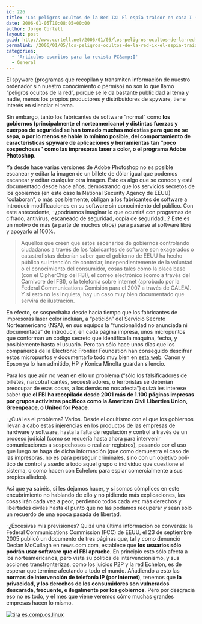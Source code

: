 ```yaml
---
id: 226
title: 'Los peligros ocultos de la Red IX: El espí­a traidor en casa I (gobiernos) (PC&amp;I 36)'
date: 2006-01-05T10:08:05+00:00
author: Jorge Cortell
layout: post
guid: http://www.cortell.net/2006/01/05/los-peligros-ocultos-de-la-red-ix-el-espia-traidor-en-casa-i-gobiernos-pci-36/
permalink: /2006/01/05/los-peligros-ocultos-de-la-red-ix-el-espia-traidor-en-casa-i-gobiernos-pci-36/
categories:
  - 'Artí­culos escritos para la revista PC&amp;I'
  - General
---
```

El spyware (programas que recopilan y transmiten información de nuestro ordenador sin nuestro conocimiento o permiso) no son lo que llamo &#8220;peligros ocultos de la red&#8221;, porque se le da bastante publicidad al tema y nadie, menos los propios productores y distribuidores de spyware, tiene interés en silenciar el tema.

Sin embargo, tanto los fabricantes de software &#8220;normal&#8221; como **los gobiernos (principalmente el norteamericano) y distintas fuerzas y cuerpos de seguridad se han tomado muchas molestias para que no se sepa, o por lo menos se hable lo mí­nimo posible, del comportamiento de caracterí­sticas spyware de aplicaciones y herramientas tan &#8220;poco sospechosas&#8221; como las impresoras laser a color, o el programa Adobe Photoshop**.

Ya desde hace varias versiones de Adobe Photoshop no es posible escanear y editar la imagen de un billete de dólar igual que podemos escanear y editar cualquier otra imagen. Esto es algo que se conoce y está documentado desde hace años, demostrando que los servicios secretos de los gobiernos (en este caso la National Security Agency de EEUU) &#8220;colaboran&#8221;, o más posiblemente, obligan a los fabricantes de software a introducir modificaciones en su software sin conocimiento del público. Con este antecedente, -¿podrí­amos imaginar lo que ocurrirá con programas de cifrado, antivirus, escaneado de seguridad, copia de seguridad&#8230;? Este es un motivo de más (a parte de muchos otros) para pasarse al software libre y apoyarlo al 100%.

> Aquellos que creen que estos escenarios de gobiernos controlando ciudadanos a través de los fabricantes de software son exagerados o catastrofistas deberí­an saber que el gobierno de EEUU ha hecho pública su intención de controlar, independientemente de la voluntad o el conocimiento del consumidor, cosas tales como la placa base (con el CipherChip del FBI), el correo electrónico (como a través del Carnivore del FBI), o la telefoní­a sobre internet (aprobado por la Federal Communications Comisión para el 2007 a través de CALEA). Y si esto no les inquieta, hay un caso muy bien documentado que servirá de ilustración.

En efecto, se sospechaba desde hací­a tiempo que los fabricantes de impresoras laser color incluí­an, a &#8220;petición&#8221; del Servicio Secreto Norteamericano (NSA), en sus equipos la &#8220;funcionalidad no anunciada ni documentada&#8221; de introducir, en cada página impresa, unos micropuntos que conforman un código secreto que identifica la máquina, fecha, y posiblemente hasta el usuario. Pero tan sólo hace unos dí­as que los compañeros de la Electronic Frontier Foundation han conseguido descifrar estos micropuntos y documentarlo todo muy bien en [esta web](http://www.eff.org/Privacy/printers). Canon y Epson ya lo han admitido, HP y Konica Minolta guardan silencio.

Para los que aún no vean en ello un problema (&#8220;sólo los falsificadores de billetes, narcotraficantes, secuestradores, o terroristas se deberí­an preocupar de esas cosas, a los demás no nos afecta&#8221;) quizá les interese saber que **el FBI ha recopilado desde 2001 más de 1.100 páginas impresas por grupos activistas pací­ficos como la American Civil Liberties Union, Greenpeace, o United for Peace**.

-¿Cuál es el problema? Varios. Desde el ocultismo con el que los gobiernos llevan a cabo estas injerencias en los productos de las empresas de hardware y software, hasta la falta de regulación y control a través de un proceso judicial (como se requerí­a hasta ahora para intervenir comunicaciones a sospechosos o realizar registros), pasando por el uso que luego se haga de dicha información (que como demuestra el caso de las impresoras, no es para perseguir criminales, sino con un objetivo polí­tico de control y asedio a todo aquel grupo o indiví­duo que cuestione el sistema, o como hacen con Echelon: para espiar comercialmente a sus propios aliados).

Así­ que ya sabéis, si les dejamos hacer, y si somos cómplices en este encubrimiento no hablando de ello y no pidiendo más explicaciones, las cosas irán cada vez a peor, perdiendo todos cada vez más derechos y libertades civiles hasta el punto que no las podamos recuperar y sean sólo un recuerdo de una época pasada de libertad.

-¿Excesivas mis previsiones? Quizá una última información os convenza: la Federal Communications Commission (FCC) de EEUU, el 23 de septiembre 2005 publicó un documento de tres páginas que, tal y como denunció Declan McCullagh en news.com.com, establece que **los usuarios sólo podrán usar software que el FBI apruebe**. En principio esto sólo afecta a los norteamericanos, pero vista su polí­tica de intervencionismo, y sus acciones transfronterizas, como los juicios P2P y la red Echelon, es de esperar que termine afectando a todo el mundo. Añadiendo a esto las **normas de intervención de telefoní­a IP (por internet)**, tenemos que **la privacidad, y los derechos de los consumidores son vulnerados descarada, frecuente, e ilegalmente por los gobiernos**. Pero por desgracia eso no es todo, y el mes que viene veremos cómo muchas grandes empresas hacen lo mismo.

[<img src="http://tira.escomposlinux.org/ecol-224.png" alt="tira es.comp.os.linux" border="0" />](http://tira.escomposlinux.org)